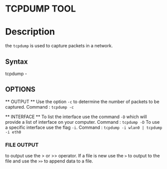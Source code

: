# TCPDUMP TOOL

# Description
the ``tcpdump`` is used to capture packets in a network.

## Syntax 
tcpdump -
## OPTIONS

** OUTPUT **
Use the option ``-c`` to determine the number of packets to be captured.
Command : ``tcpdump -c``

** INTERFACE **
To list the interface use the command ``-D`` which will provide a list of interface on your computer.
Command : ``tcpdump -D``
To use a specific interface use the flag ``-i``.
Command : ``tcpdump -i wlan0 | tcpdump -i eth0``

### FILE  OUTPUT
to output use the > or >> operator. If a file is new use the `>` to output to the file and use the ``>>`` to append data to a file.
 
